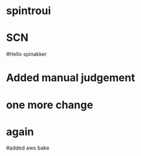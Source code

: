 # spintroui
# SCN
#Hello spinakker
# Added manual judgement
# one more change
# again
#added aws bake
